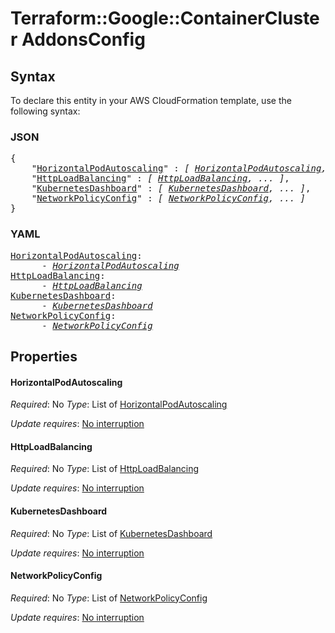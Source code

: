 # Terraform::Google::ContainerCluster AddonsConfig

## Syntax

To declare this entity in your AWS CloudFormation template, use the following syntax:

### JSON

<pre>
{
    "<a href="#horizontalpodautoscaling" title="HorizontalPodAutoscaling">HorizontalPodAutoscaling</a>" : <i>[ <a href="addonsconfig-horizontalpodautoscaling.md">HorizontalPodAutoscaling</a>, ... ]</i>,
    "<a href="#httploadbalancing" title="HttpLoadBalancing">HttpLoadBalancing</a>" : <i>[ <a href="addonsconfig-httploadbalancing.md">HttpLoadBalancing</a>, ... ]</i>,
    "<a href="#kubernetesdashboard" title="KubernetesDashboard">KubernetesDashboard</a>" : <i>[ <a href="addonsconfig-kubernetesdashboard.md">KubernetesDashboard</a>, ... ]</i>,
    "<a href="#networkpolicyconfig" title="NetworkPolicyConfig">NetworkPolicyConfig</a>" : <i>[ <a href="addonsconfig-networkpolicyconfig.md">NetworkPolicyConfig</a>, ... ]</i>
}
</pre>

### YAML

<pre>
<a href="#horizontalpodautoscaling" title="HorizontalPodAutoscaling">HorizontalPodAutoscaling</a>: <i>
      - <a href="addonsconfig-horizontalpodautoscaling.md">HorizontalPodAutoscaling</a></i>
<a href="#httploadbalancing" title="HttpLoadBalancing">HttpLoadBalancing</a>: <i>
      - <a href="addonsconfig-httploadbalancing.md">HttpLoadBalancing</a></i>
<a href="#kubernetesdashboard" title="KubernetesDashboard">KubernetesDashboard</a>: <i>
      - <a href="addonsconfig-kubernetesdashboard.md">KubernetesDashboard</a></i>
<a href="#networkpolicyconfig" title="NetworkPolicyConfig">NetworkPolicyConfig</a>: <i>
      - <a href="addonsconfig-networkpolicyconfig.md">NetworkPolicyConfig</a></i>
</pre>

## Properties

#### HorizontalPodAutoscaling

_Required_: No
_Type_: List of <a href="addonsconfig-horizontalpodautoscaling.md">HorizontalPodAutoscaling</a>

_Update requires_: [No interruption](https://docs.aws.amazon.com/AWSCloudFormation/latest/UserGuide/using-cfn-updating-stacks-update-behaviors.html#update-no-interrupt)

#### HttpLoadBalancing

_Required_: No
_Type_: List of <a href="addonsconfig-httploadbalancing.md">HttpLoadBalancing</a>

_Update requires_: [No interruption](https://docs.aws.amazon.com/AWSCloudFormation/latest/UserGuide/using-cfn-updating-stacks-update-behaviors.html#update-no-interrupt)

#### KubernetesDashboard

_Required_: No
_Type_: List of <a href="addonsconfig-kubernetesdashboard.md">KubernetesDashboard</a>

_Update requires_: [No interruption](https://docs.aws.amazon.com/AWSCloudFormation/latest/UserGuide/using-cfn-updating-stacks-update-behaviors.html#update-no-interrupt)

#### NetworkPolicyConfig

_Required_: No
_Type_: List of <a href="addonsconfig-networkpolicyconfig.md">NetworkPolicyConfig</a>

_Update requires_: [No interruption](https://docs.aws.amazon.com/AWSCloudFormation/latest/UserGuide/using-cfn-updating-stacks-update-behaviors.html#update-no-interrupt)

